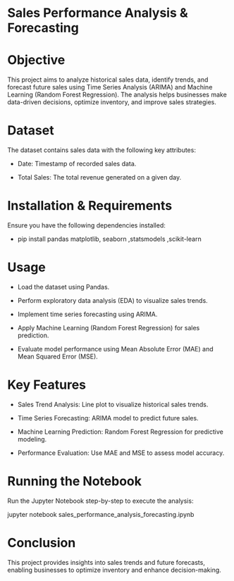 # Sales Performance Analysis & Forecasting

# Objective

This project aims to analyze historical sales data, identify trends, and forecast future sales using Time Series Analysis (ARIMA) and Machine Learning (Random Forest Regression). The analysis helps businesses make data-driven decisions, optimize inventory, and improve sales strategies.

# Dataset

The dataset contains sales data with the following key attributes:

* Date: Timestamp of recorded sales data.

* Total Sales: The total revenue generated on a given day.

# Installation & Requirements

Ensure you have the following dependencies installed:

* pip install pandas matplotlib, seaborn ,statsmodels ,scikit-learn

# Usage

* Load the dataset using Pandas.

* Perform exploratory data analysis (EDA) to visualize sales trends.

* Implement time series forecasting using ARIMA.

* Apply Machine Learning (Random Forest Regression) for sales prediction.

* Evaluate model performance using Mean Absolute Error (MAE) and Mean Squared Error (MSE).

# Key Features

* Sales Trend Analysis: Line plot to visualize historical sales trends.

* Time Series Forecasting: ARIMA model to predict future sales.

* Machine Learning Prediction: Random Forest Regression for predictive modeling.

* Performance Evaluation: Use MAE and MSE to assess model accuracy.

# Running the Notebook

Run the Jupyter Notebook step-by-step to execute the analysis:

jupyter notebook sales_performance_analysis_forecasting.ipynb

# Conclusion

This project provides insights into sales trends and future forecasts, enabling businesses to optimize inventory and enhance decision-making.

